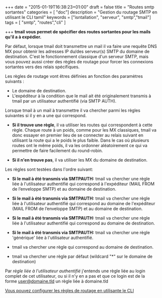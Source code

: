 +++
date = "2015-01-19T16:38:23+01:00"
draft = false
title = "Routes smtp sortantes"
categories = [ "doc"]
description = "Gestion du routage SMTP en utilisant le CLI tamil"
keywords = ["isntallation", "serveur", "smtp","tmail"]
tags = [ "smtp", "routes","cli" ]

+++
**tmail vous permet de spécifier des routes sortantes pour les mails qu'il a à expédier.**  

Par défaut, lorsque tmail doit transmettre un mail il va faire une requête DNS MX pour obtenir les adresses IP du/des serveur(s) SMTP du domaine de destination. C'est le fonctionnement classique d'un serveur SMTP, mais vous pouvez aussi créer des règles de routage pour forcer les connexions sortantes vers des relais spécifiques. 

<!--more-->

Les règles de routage vont êtres définies an fonction des paramètres suivants : 

* Le domaine de destination.
* L'expéditeur à la condition que le mail ait été originalement transmis à tmail par un utilisateur authentifié (via SMTP AUTH).

Lorsque tmail à un mail à transmettre il va chercher parmi les règles suivantes si il y en a une qui correspond. 

* **Si il trouve une règle**, il va utiliser les routes qui correspondent à cette règle. Chaque route à un poids, comme pour les MX classiques, tmail va donc essayer en premier lieu de se connecter au relais suivant en utilisant la route qui a le poids le plus faible. Dans le cas où plusieurs routes ont le même poids, il va les ordonner aléatoirement ce qui va permettre de faire facilement du round-robin.

* **Si il n'en trouve pas**, il va utiliser les MX du domaine de destination.

Les règles sont testées dans l'ordre suivant:

* **Si le mail à été transmis via SMTPAUTH:** tmail va chercher une règle liée à l'utilisateur authentifié qui correspond à l'expéditeur (MAIL FROM de l’enveloppe SMTP) et au domaine de destination. 

* **Si le mail à été transmis via SMTPAUTH:** tmail va chercher une règle liée à l'utilisateur authentifié qui correspond au domaine de l'expéditeur (MAIL FROM de l’enveloppe SMTP) et au domaine de destination. 

* **Si le mail à été transmis via SMTPAUTH:** tmail va chercher une règle liée à l'utilisateur authentifié qui correspond au domaine de destination. 

* **Si le mail à été transmis via SMTPAUTH:** tmail va chercher une règle 'générique' liée à l'utilisateur authentifié.

* tmail va chercher une règle qui correspond au domaine de destination.

* tmail va chercher une règle par défaut (wildcard "*" sur le domaine de destination)


Par *règle liée à l'utilisateur authentifié* j'entends une règle liée au login complet de cet utilisateur, ou si il n'y en a pas et que ce login est de la forme user@domaine.tld un règle liée à domaine.tld


[Vous pouvez configurer les règles de routage en utilisante le CLI](/doc/cli-gestion-queue/)
